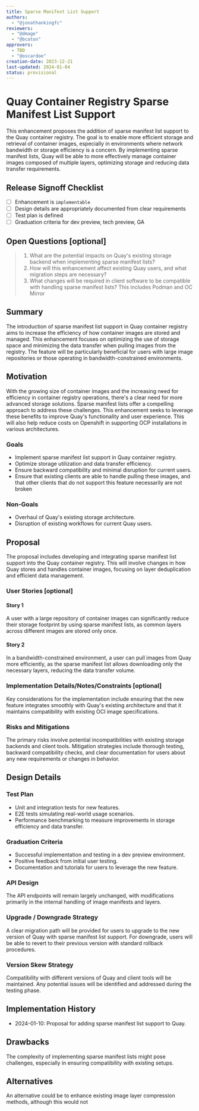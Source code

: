 ```yaml
---
title: Sparse Manifest List Support
authors:
  - "@jonathankingfc"
reviewers:
  - "@dmage"
  - "@bcaton"
approvers:
  - TBD
  - "@oscardoe"
creation-date: 2023-12-21
last-updated: 2024-01-04
status: provisional
---
```


# Quay Container Registry Sparse Manifest List Support

This enhancement proposes the addition of sparse manifest list support to the Quay container registry. The goal is to enable more efficient storage and retrieval of container images, especially in environments where network bandwidth or storage efficiency is a concern. By implementing sparse manifest lists, Quay will be able to more effectively manage container images composed of multiple layers, optimizing storage and reducing data transfer requirements.

## Release Signoff Checklist

- [ ] Enhancement is `implementable`
- [ ] Design details are appropriately documented from clear requirements
- [ ] Test plan is defined
- [ ] Graduation criteria for dev preview, tech preview, GA

## Open Questions [optional]

> 1. What are the potential impacts on Quay's existing storage backend when implementing sparse manifest lists?
> 2. How will this enhancement affect existing Quay users, and what migration steps are necessary?
> 3. What changes will be required in client software to be compatible with handling sparse manifest lists? This includes Podman and OC Mirror

## Summary

The introduction of sparse manifest list support in Quay container registry aims to increase the efficiency of how container images are stored and managed. This enhancement focuses on optimizing the use of storage space and minimizing the data transfer when pulling images from the registry. The feature will be particularly beneficial for users with large image repositories or those operating in bandwidth-constrained environments.

## Motivation

With the growing size of container images and the increasing need for efficiency in container registry operations, there's a clear need for more advanced storage solutions. Sparse manifest lists offer a compelling approach to address these challenges. This enhancement seeks to leverage these benefits to improve Quay's functionality and user experience. This will also help reduce costs on Openshift in supporting OCP installations in various architectures.

### Goals

- Implement sparse manifest list support in Quay container registry.
- Optimize storage utilization and data transfer efficiency.
- Ensure backward compatibility and minimal disruption for current users.
- Ensure that existing clients are able to handle pulling these images, and that other clients that do not support this feature necessarily are not broken

### Non-Goals

- Overhaul of Quay's existing storage architecture.
- Disruption of existing workflows for current Quay users.

## Proposal

The proposal includes developing and integrating sparse manifest list support into the Quay container registry. This will involve changes in how Quay stores and handles container images, focusing on layer deduplication and efficient data management.

### User Stories [optional]

#### Story 1

A user with a large repository of container images can significantly reduce their storage footprint by using sparse manifest lists, as common layers across different images are stored only once.

#### Story 2

In a bandwidth-constrained environment, a user can pull images from Quay more efficiently, as the sparse manifest list allows downloading only the necessary layers, reducing the data transfer volume.

### Implementation Details/Notes/Constraints [optional]

Key considerations for the implementation include ensuring that the new feature integrates smoothly with Quay's existing architecture and that it maintains compatibility with existing OCI image specifications.

### Risks and Mitigations

The primary risks involve potential incompatibilities with existing storage backends and client tools. Mitigation strategies include thorough testing, backward compatibility checks, and clear documentation for users about any new requirements or changes in behavior.

## Design Details

### Test Plan

- Unit and integration tests for new features.
- E2E tests simulating real-world usage scenarios.
- Performance benchmarking to measure improvements in storage efficiency and data transfer.

### Graduation Criteria

- Successful implementation and testing in a dev preview environment.
- Positive feedback from initial user testing.
- Documentation and tutorials for users to leverage the new feature.

### API Design

The API endpoints will remain largely unchanged, with modifications primarily in the internal handling of image manifests and layers.

### Upgrade / Downgrade Strategy

A clear migration path will be provided for users to upgrade to the new version of Quay with sparse manifest list support. For downgrade, users will be able to revert to their previous version with standard rollback procedures.

### Version Skew Strategy

Compatibility with different versions of Quay and client tools will be maintained. Any potential issues will be identified and addressed during the testing phase.

## Implementation History

- 2024-01-10: Proposal for adding sparse manifest list support to Quay.

## Drawbacks

The complexity of implementing sparse manifest lists might pose challenges, especially in ensuring compatibility with existing setups.

## Alternatives

An alternative could be to enhance existing image layer compression methods, although this would not
